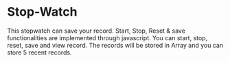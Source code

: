 # Stop-Watch
This stopwatch can save your record. Start, Stop, Reset &amp; save functionalities are implemented through javascript.
You can start, stop, reset, save and view record.
The records will be stored in Array and you can store 5 recent records.
